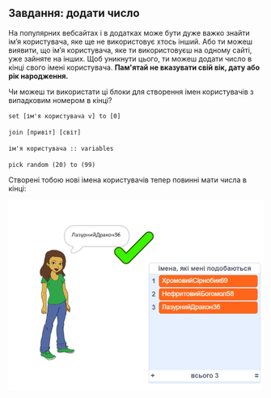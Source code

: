 ## Завдання: додати число

На популярних вебсайтах і в додатках може бути дуже важко знайти ім’я користувача, яке ще не використовує хтось інший. Або ти можеш виявити, що ім’я користувача, яке ти використовуєш на одному сайті, уже зайняте на інших. Щоб уникнути цього, ти можеш додати число в кінці свого імені користувача. **Пам'ятай не вказувати свій вік, дату або рік народження.**

Чи можеш ти використати ці блоки для створення імен користувачів з випадковим номером в кінці?

```blocks3
set [ім'я користувача v] to [0]

join [привіт] [світ]

ім'я користувача :: variables

pick random (20) to (99)
```

Створені тобою нові імена користувачів тепер повинні мати числа в кінці:

![знімок екрана](images/usernames-with-numbers.png)